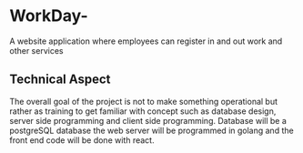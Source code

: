 # WorkDay-
A website application where employees can register in and out work and other services 

## Technical Aspect 

The overall goal of the project is not to make something operational but rather as training to get familiar with concept such as database design, server side programming and client side programming. Database will be a postgreSQL database the web server will be programmed in golang and the front end code will be done with react. 
